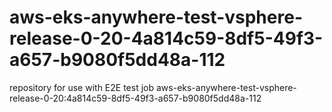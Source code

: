 # aws-eks-anywhere-test-vsphere-release-0-20-4a814c59-8df5-49f3-a657-b9080f5dd48a-112
repository for use with E2E test job aws-eks-anywhere-test-vsphere-release-0-20:4a814c59-8df5-49f3-a657-b9080f5dd48a-112
